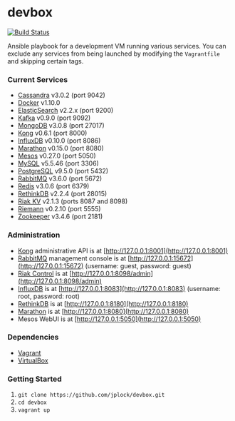 devbox
======
[![Build Status](https://travis-ci.org/jplock/devbox.svg?branch=master)](https://travis-ci.org/jplock/devbox)

Ansible playbook for a development VM running various services. You can exclude any services from being launched by modifying the `Vagrantfile` and skipping certain tags.

### Current Services

* [Cassandra](http://cassandra.apache.org) v3.0.2 (port 9042)
* [Docker](https://www.docker.com) v1.10.0
* [ElasticSearch](https://www.elastic.co) v2.2.x (port 9200)
* [Kafka](http://kafka.apache.org) v0.9.0 (port 9092)
* [MongoDB](https://www.mongodb.org) v3.0.8 (port 27017)
* [Kong](https://getkong.org) v0.6.1 (port 8000)
* [InfluxDB](https://influxdata.com/time-series-platform/influxdb/) v0.10.0 (port 8086)
* [Marathon](https://mesosphere.github.io/marathon/) v0.15.0 (port 8080)
* [Mesos](http://mesos.apache.org) v0.27.0 (port 5050)
* [MySQL](http://dev.mysql.org) v5.5.46 (port 3306)
* [PostgreSQL](http://www.postgresql.org) v9.5.0 (port 5432)
* [RabbitMQ](http://www.rabbitmq.com) v3.6.0 (port 5672)
* [Redis](http://www.redis.io) v3.0.6 (port 6379)
* [RethinkDB](http://rethinkdb.com) v2.2.4 (port 28015)
* [Riak KV](http://basho.com/products/riak-kv/) v2.1.3 (ports 8087 and 8098)
* [Riemann](http://riemann.io) v0.2.10 (port 5555)
* [Zookeeper](http://zookeeper.apache.org) v3.4.6 (port 2181)

### Administration

* [Kong](https://getkong.org/docs/0.6.x/admin-api/) administrative API is at [http://127.0.0.1:8001](http://127.0.0.1:8001)
* [RabbitMQ](http://www.rabbitmq.com/management.html) management console is at [http://127.0.0.1:15672](http://127.0.0.1:15672) (username: guest, password: guest)
* [Riak Control](http://docs.basho.com/riak/latest/ops/advanced/riak-control/) is at [http://127.0.0.1:8098/admin](http://127.0.0.1:8098/admin)
* [InfluxDB](https://docs.influxdata.com/influxdb/v0.9/introduction/overview/) is at [http://127.0.0.1:8083](http://127.0.0.1:8083) (username: root, password: root)
* [RethinkDB](http://rethinkdb.com/docs/quickstart/) is at [http://127.0.0.1:8180](http://127.0.0.1:8180)
* [Marathon](https://mesosphere.github.io/marathon/docs/) is at [http://127.0.0.1:8080](http://127.0.0.1:8080)
* Mesos WebUI is at [http://127.0.0.1:5050](http://127.0.0.1:5050)

### Dependencies

* [Vagrant](http://www.vagrantup.com)
* [VirtualBox](https://www.virtualbox.org)

### Getting Started

1. `git clone https://github.com/jplock/devbox.git`
2. `cd devbox`
3. `vagrant up`
